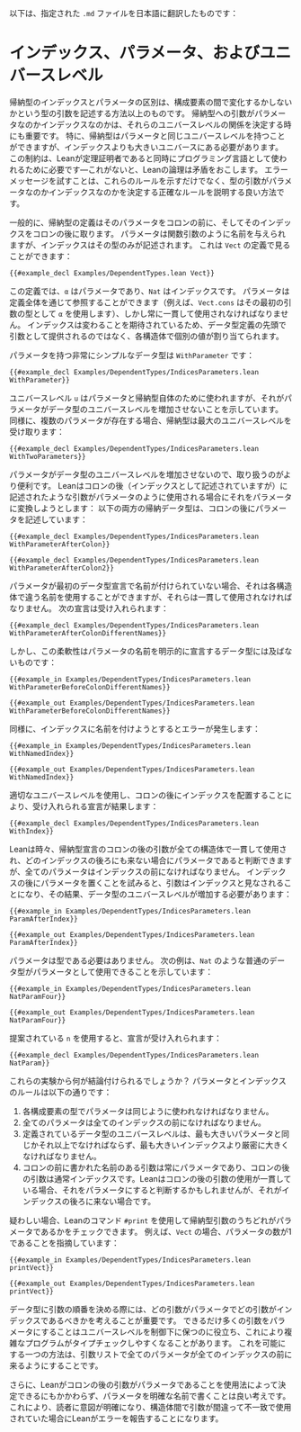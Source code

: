 以下は、指定された `.md` ファイルを日本語に翻訳したものです：

# インデックス、パラメータ、およびユニバースレベル

帰納型のインデックスとパラメータの区別は、構成要素の間で変化するかしないかという型の引数を記述する方法以上のものです。
帰納型への引数がパラメータなのかインデックスなのかは、それらのユニバースレベルの関係を決定する時にも重要です。
特に、帰納型はパラメータと同じユニバースレベルを持つことができますが、インデックスよりも大きいユニバースにある必要があります。
この制約は、Leanが定理証明者であると同時にプログラミング言語として使われるために必要です—これがないと、Leanの論理は矛盾をおこします。
エラーメッセージを試すことは、これらのルールを示すだけでなく、型の引数がパラメータなのかインデックスなのかを決定する正確なルールを説明する良い方法です。

一般的に、帰納型の定義はそのパラメータをコロンの前に、そしてそのインデックスをコロンの後に取ります。
パラメータは関数引数のように名前を与えられますが、インデックスはその型のみが記述されます。
これは `Vect` の定義で見ることができます：
```lean
{{#example_decl Examples/DependentTypes.lean Vect}}
```
この定義では、`α` はパラメータであり、`Nat` はインデックスです。
パラメータは定義全体を通じて参照することができます（例えば、`Vect.cons` はその最初の引数の型として `α` を使用します）、しかし常に一貫して使用されなければなりません。
インデックスは変わることを期待されているため、データ型定義の先頭で引数として提供されるのではなく、各構造体で個別の値が割り当てられます。

パラメータを持つ非常にシンプルなデータ型は `WithParameter` です：
```lean
{{#example_decl Examples/DependentTypes/IndicesParameters.lean WithParameter}}
```
ユニバースレベル `u` はパラメータと帰納型自体のために使われますが、それがパラメータがデータ型のユニバースレベルを増加させないことを示しています。
同様に、複数のパラメータが存在する場合、帰納型は最大のユニバースレベルを受け取ります：
```lean
{{#example_decl Examples/DependentTypes/IndicesParameters.lean WithTwoParameters}}
```
パラメータがデータ型のユニバースレベルを増加させないので、取り扱うのがより便利です。
Leanはコロンの後（インデックスとして記述されていますが）に記述されたような引数がパラメータのように使用される場合にそれをパラメータに変換しようとします：
以下の両方の帰納データ型は、コロンの後にパラメータを記述しています：
```lean
{{#example_decl Examples/DependentTypes/IndicesParameters.lean WithParameterAfterColon}}

{{#example_decl Examples/DependentTypes/IndicesParameters.lean WithParameterAfterColon2}}
```

パラメータが最初のデータ型宣言で名前が付けられていない場合、それは各構造体で違う名前を使用することができますが、それらは一貫して使用されなければなりません。
次の宣言は受け入れられます：
```lean
{{#example_decl Examples/DependentTypes/IndicesParameters.lean WithParameterAfterColonDifferentNames}}
```
しかし、この柔軟性はパラメータの名前を明示的に宣言するデータ型には及ばないものです：
```lean
{{#example_in Examples/DependentTypes/IndicesParameters.lean WithParameterBeforeColonDifferentNames}}
```
```output error
{{#example_out Examples/DependentTypes/IndicesParameters.lean WithParameterBeforeColonDifferentNames}}
```
同様に、インデックスに名前を付けようとするとエラーが発生します：
```lean
{{#example_in Examples/DependentTypes/IndicesParameters.lean WithNamedIndex}}
```
```output error
{{#example_out Examples/DependentTypes/IndicesParameters.lean WithNamedIndex}}
```

適切なユニバースレベルを使用し、コロンの後にインデックスを配置することにより、受け入れられる宣言が結果します：
```lean
{{#example_decl Examples/DependentTypes/IndicesParameters.lean WithIndex}}
```

Leanは時々、帰納型宣言のコロンの後の引数が全ての構造体で一貫して使用され、どのインデックスの後ろにも来ない場合にパラメータであると判断できますが、全てのパラメータはインデックスの前になければなりません。
インデックスの後にパラメータを置くことを試みると、引数はインデックスと見なされることになり、その結果、データ型のユニバースレベルが増加する必要があります：
```lean
{{#example_in Examples/DependentTypes/IndicesParameters.lean ParamAfterIndex}}
```
```output error
{{#example_out Examples/DependentTypes/IndicesParameters.lean ParamAfterIndex}}
```

パラメータは型である必要はありません。
次の例は、`Nat` のような普通のデータ型がパラメータとして使用できることを示しています：
```lean
{{#example_in Examples/DependentTypes/IndicesParameters.lean NatParamFour}}
```
```output error
{{#example_out Examples/DependentTypes/IndicesParameters.lean NatParamFour}}
```
提案されている `n` を使用すると、宣言が受け入れられます：
```lean
{{#example_decl Examples/DependentTypes/IndicesParameters.lean NatParam}}
```


これらの実験から何が結論付けられるでしょうか？
パラメータとインデックスのルールは以下の通りです：
 1. 各構成要素の型でパラメータは同じように使われなければなりません。
 2. 全てのパラメータは全てのインデックスの前になければなりません。
 3. 定義されているデータ型のユニバースレベルは、最も大きいパラメータと同じかそれ以上でなければならず、最も大きいインデックスより厳密に大きくなければなりません。
 4. コロンの前に書かれた名前のある引数は常にパラメータであり、コロンの後の引数は通常インデックスです。Leanはコロンの後の引数の使用が一貫している場合、それをパラメータにすると判断するかもしれませんが、それがインデックスの後ろに来ない場合です。

疑わしい場合、Leanのコマンド `#print` を使用して帰納型引数のうちどれがパラメータであるかをチェックできます。
例えば、`Vect` の場合、パラメータの数が1であることを指摘しています：
```lean
{{#example_in Examples/DependentTypes/IndicesParameters.lean printVect}}
```
```output info
{{#example_out Examples/DependentTypes/IndicesParameters.lean printVect}}
```

データ型に引数の順番を決める際には、どの引数がパラメータでどの引数がインデックスであるべきかを考えることが重要です。
できるだけ多くの引数をパラメータにすることはユニバースレベルを制御下に保つのに役立ち、これにより複雑なプログラムがタイプチェックしやすくなることがあります。
これを可能にする一つの方法は、引数リストで全てのパラメータが全てのインデックスの前に来るようにすることです。

さらに、Leanがコロンの後の引数がパラメータであることを使用法によって決定できるにもかかわらず、パラメータを明確な名前で書くことは良い考えです。
これにより、読者に意図が明確になり、構造体間で引数が間違って不一致で使用されていた場合にLeanがエラーを報告することになります。
